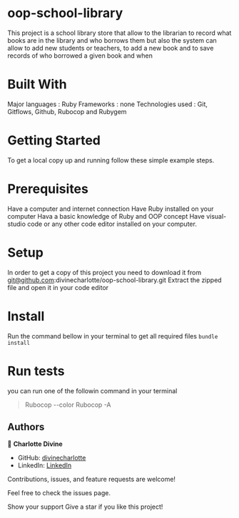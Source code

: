 # oop-school-library
This project is a school library store that allow to the librarian to record what books are in the library and who borrows them but also the system can allow to add new students or teachers, to add a new book and to save records of who borrowed a given book and when

# Built With
Major languages : Ruby
Frameworks : none
Technologies used : Git, Gitflows, Github, Rubocop and Rubygem
# Getting Started
To get a local copy up and running follow these simple example steps.

# Prerequisites
Have a computer and internet connection
Have Ruby installed on your computer
Hava a basic knowledge of Ruby and OOP concept
Have visual-studio code or any other code editor installed on your computer.
# Setup
In order to get a copy of this project you need to download it from git@github.com:divinecharlotte/oop-school-library.git
Extract the zipped file and open it in your code editor
# Install
Run the command bellow in your terminal to get all required files
`bundle install`
# Run tests
you can run one of the followin command in your terminal

> Rubocop --color
> Rubocop -A

## Authors

👤 **Charlotte Divine**

- GitHub: [divinecharlotte](https://github.com/divinecharlotte)
- LinkedIn: [LinkedIn](https://www.linkedin.com/in/charlotte-divine-dusenge/)


Contributions, issues, and feature requests are welcome!

Feel free to check the issues page.

Show your support
Give a star if you like this project!